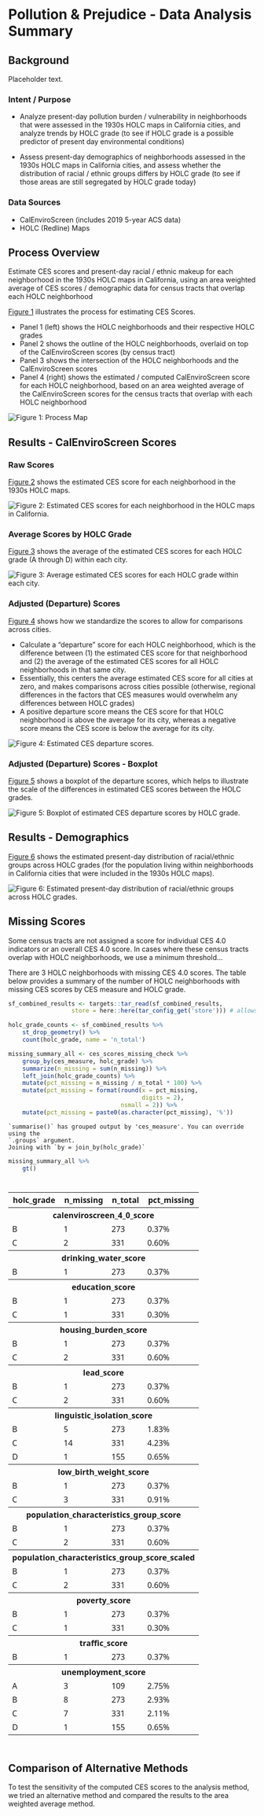 # Pollution & Prejudice - Data Analysis Summary

<!-- summary_report.md is generated from summary_report.qmd - edit that file -->

## Background

Placeholder text.

### Intent / Purpose

- Analyze present-day pollution burden / vulnerability in neighborhoods
  that were assessed in the 1930s HOLC maps in California cities, and
  analyze trends by HOLC grade (to see if HOLC grade is a possible
  predictor of present day environmental conditions)

- Assess present-day demographics of neighborhoods assessed in the 1930s
  HOLC maps in California cities, and assess whether the distribution of
  racial / ethnic groups differs by HOLC grade (to see if those areas
  are still segregated by HOLC grade today)

### Data Sources

- CalEnviroScreen (includes 2019 5-year ACS data)
- HOLC (Redline) Maps

## Process Overview

Estimate CES scores and present-day racial / ethnic makeup for each
neighborhood in the 1930s HOLC maps in California, using an area
weighted average of CES scores / demographic data for census tracts that
overlap each HOLC neighborhood

[Figure 1](#fig-map-process) illustrates the process for estimating CES
Scores.

- Panel 1 (left) shows the HOLC neighborhoods and their respective HOLC
  grades
- Panel 2 shows the outline of the HOLC neighborhoods, overlaid on top
  of the CalEnviroScreen scores (by census tract)
- Panel 3 shows the intersection of the HOLC neighborhoods and the
  CalEnviroScreen scores
- Panel 4 (right) shows the estimated / computed CalEnviroScreen score
  for each HOLC neighborhood, based on an area weighted average of the
  CalEnviroScreen scores for the census tracts that overlap with each
  HOLC neighborhood

<img src="../tar_plots/01_map-combined_Stockton.png"
id="fig-map-process" alt="Figure 1: Process Map" />

## Results - CalEnviroScreen Scores

### Raw Scores

[Figure 2](#fig-scores-raw) shows the estimated CES score for each
neighborhood in the 1930s HOLC maps.

<img src="summary_report_files/figure-commonmark/fig-scores-raw-1.png"
id="fig-scores-raw"
alt="Figure 2: Estimated CES scores for each neighborhood in the HOLC maps in California." />

### Average Scores by HOLC Grade

[Figure 3](#fig-scores-avg-by-grade) shows the average of the estimated
CES scores for each HOLC grade (A through D) within each city.

<img
src="summary_report_files/figure-commonmark/fig-scores-avg-by-grade-1.png"
id="fig-scores-avg-by-grade"
alt="Figure 3: Average estimated CES scores for each HOLC grade within each city." />

### Adjusted (Departure) Scores

[Figure 4](#fig-scores-departure) shows how we standardize the scores to
allow for comparisons across cities.

- Calculate a “departure” score for each HOLC neighborhood, which is the
  difference between (1) the estimated CES score for that neighborhood
  and (2) the average of the estimated CES scores for all HOLC
  neighborhoods in that same city.
- Essentially, this centers the average estimated CES score for all
  cities at zero, and makes comparisons across cities possible
  (otherwise, regional differences in the factors that CES measures
  would overwhelm any differences between HOLC grades)
- A positive departure score means the CES score for that HOLC
  neighborhood is above the average for its city, whereas a negative
  score means the CES score is below the average for its city.

<img
src="summary_report_files/figure-commonmark/fig-scores-departure-1.png"
id="fig-scores-departure"
alt="Figure 4: Estimated CES departure scores." />

### Adjusted (Departure) Scores - Boxplot

[Figure 5](#fig-boxplot) shows a boxplot of the departure scores, which
helps to illustrate the scale of the differences in estimated CES scores
between the HOLC grades.

<img src="summary_report_files/figure-commonmark/fig-boxplot-1.png"
id="fig-boxplot"
alt="Figure 5: Boxplot of estimated CES departure scores by HOLC grade." />

## Results - Demographics

[Figure 6](#fig-demographics-race) shows the estimated present-day
distribution of racial/ethnic groups across HOLC grades (for the
population living within neighborhoods in California cities that were
included in the 1930s HOLC maps).

<img
src="summary_report_files/figure-commonmark/fig-demographics-race-1.png"
id="fig-demographics-race"
alt="Figure 6: Estimated present-day distribution of racial/ethnic groups across HOLC grades." />

## Missing Scores

Some census tracts are not assigned a score for individual CES 4.0
indicators or an overall CES 4.0 score. In cases where these census
tracts overlap with HOLC neighborhoods, we use a minimum threshold…

There are 3 HOLC neighborhoods with missing CES 4.0 scores. The table
below provides a summary of the number of HOLC neighborhoods with
missing CES scores by CES measure and HOLC grade.

``` r
sf_combined_results <- targets::tar_read(sf_combined_results,
                  store = here::here(tar_config_get('store'))) # allows for manual rendering

holc_grade_counts <- sf_combined_results %>% 
    st_drop_geometry() %>% 
    count(holc_grade, name = 'n_total')

missing_summary_all <- ces_scores_missing_check %>% 
    group_by(ces_measure, holc_grade) %>% 
    summarize(n_missing = sum(n_missing)) %>% 
    left_join(holc_grade_counts) %>% 
    mutate(pct_missing = n_missing / n_total * 100) %>% 
    mutate(pct_missing = format(round(x = pct_missing, 
                                      digits = 2), 
                                nsmall = 2)) %>%
    mutate(pct_missing = paste0(as.character(pct_missing), '%'))
```

    `summarise()` has grouped output by 'ces_measure'. You can override using the
    `.groups` argument.
    Joining with `by = join_by(holc_grade)`

``` r
missing_summary_all %>% 
    gt()
```

<div id="qckxfzqluk" style="padding-left:0px;padding-right:0px;padding-top:10px;padding-bottom:10px;overflow-x:auto;overflow-y:auto;width:auto;height:auto;">
<style>#qckxfzqluk table {
  font-family: system-ui, 'Segoe UI', Roboto, Helvetica, Arial, sans-serif, 'Apple Color Emoji', 'Segoe UI Emoji', 'Segoe UI Symbol', 'Noto Color Emoji';
  -webkit-font-smoothing: antialiased;
  -moz-osx-font-smoothing: grayscale;
}
&#10;#qckxfzqluk thead, #qckxfzqluk tbody, #qckxfzqluk tfoot, #qckxfzqluk tr, #qckxfzqluk td, #qckxfzqluk th {
  border-style: none;
}
&#10;#qckxfzqluk p {
  margin: 0;
  padding: 0;
}
&#10;#qckxfzqluk .gt_table {
  display: table;
  border-collapse: collapse;
  line-height: normal;
  margin-left: auto;
  margin-right: auto;
  color: #333333;
  font-size: 16px;
  font-weight: normal;
  font-style: normal;
  background-color: #FFFFFF;
  width: auto;
  border-top-style: solid;
  border-top-width: 2px;
  border-top-color: #A8A8A8;
  border-right-style: none;
  border-right-width: 2px;
  border-right-color: #D3D3D3;
  border-bottom-style: solid;
  border-bottom-width: 2px;
  border-bottom-color: #A8A8A8;
  border-left-style: none;
  border-left-width: 2px;
  border-left-color: #D3D3D3;
}
&#10;#qckxfzqluk .gt_caption {
  padding-top: 4px;
  padding-bottom: 4px;
}
&#10;#qckxfzqluk .gt_title {
  color: #333333;
  font-size: 125%;
  font-weight: initial;
  padding-top: 4px;
  padding-bottom: 4px;
  padding-left: 5px;
  padding-right: 5px;
  border-bottom-color: #FFFFFF;
  border-bottom-width: 0;
}
&#10;#qckxfzqluk .gt_subtitle {
  color: #333333;
  font-size: 85%;
  font-weight: initial;
  padding-top: 3px;
  padding-bottom: 5px;
  padding-left: 5px;
  padding-right: 5px;
  border-top-color: #FFFFFF;
  border-top-width: 0;
}
&#10;#qckxfzqluk .gt_heading {
  background-color: #FFFFFF;
  text-align: center;
  border-bottom-color: #FFFFFF;
  border-left-style: none;
  border-left-width: 1px;
  border-left-color: #D3D3D3;
  border-right-style: none;
  border-right-width: 1px;
  border-right-color: #D3D3D3;
}
&#10;#qckxfzqluk .gt_bottom_border {
  border-bottom-style: solid;
  border-bottom-width: 2px;
  border-bottom-color: #D3D3D3;
}
&#10;#qckxfzqluk .gt_col_headings {
  border-top-style: solid;
  border-top-width: 2px;
  border-top-color: #D3D3D3;
  border-bottom-style: solid;
  border-bottom-width: 2px;
  border-bottom-color: #D3D3D3;
  border-left-style: none;
  border-left-width: 1px;
  border-left-color: #D3D3D3;
  border-right-style: none;
  border-right-width: 1px;
  border-right-color: #D3D3D3;
}
&#10;#qckxfzqluk .gt_col_heading {
  color: #333333;
  background-color: #FFFFFF;
  font-size: 100%;
  font-weight: normal;
  text-transform: inherit;
  border-left-style: none;
  border-left-width: 1px;
  border-left-color: #D3D3D3;
  border-right-style: none;
  border-right-width: 1px;
  border-right-color: #D3D3D3;
  vertical-align: bottom;
  padding-top: 5px;
  padding-bottom: 6px;
  padding-left: 5px;
  padding-right: 5px;
  overflow-x: hidden;
}
&#10;#qckxfzqluk .gt_column_spanner_outer {
  color: #333333;
  background-color: #FFFFFF;
  font-size: 100%;
  font-weight: normal;
  text-transform: inherit;
  padding-top: 0;
  padding-bottom: 0;
  padding-left: 4px;
  padding-right: 4px;
}
&#10;#qckxfzqluk .gt_column_spanner_outer:first-child {
  padding-left: 0;
}
&#10;#qckxfzqluk .gt_column_spanner_outer:last-child {
  padding-right: 0;
}
&#10;#qckxfzqluk .gt_column_spanner {
  border-bottom-style: solid;
  border-bottom-width: 2px;
  border-bottom-color: #D3D3D3;
  vertical-align: bottom;
  padding-top: 5px;
  padding-bottom: 5px;
  overflow-x: hidden;
  display: inline-block;
  width: 100%;
}
&#10;#qckxfzqluk .gt_spanner_row {
  border-bottom-style: hidden;
}
&#10;#qckxfzqluk .gt_group_heading {
  padding-top: 8px;
  padding-bottom: 8px;
  padding-left: 5px;
  padding-right: 5px;
  color: #333333;
  background-color: #FFFFFF;
  font-size: 100%;
  font-weight: initial;
  text-transform: inherit;
  border-top-style: solid;
  border-top-width: 2px;
  border-top-color: #D3D3D3;
  border-bottom-style: solid;
  border-bottom-width: 2px;
  border-bottom-color: #D3D3D3;
  border-left-style: none;
  border-left-width: 1px;
  border-left-color: #D3D3D3;
  border-right-style: none;
  border-right-width: 1px;
  border-right-color: #D3D3D3;
  vertical-align: middle;
  text-align: left;
}
&#10;#qckxfzqluk .gt_empty_group_heading {
  padding: 0.5px;
  color: #333333;
  background-color: #FFFFFF;
  font-size: 100%;
  font-weight: initial;
  border-top-style: solid;
  border-top-width: 2px;
  border-top-color: #D3D3D3;
  border-bottom-style: solid;
  border-bottom-width: 2px;
  border-bottom-color: #D3D3D3;
  vertical-align: middle;
}
&#10;#qckxfzqluk .gt_from_md > :first-child {
  margin-top: 0;
}
&#10;#qckxfzqluk .gt_from_md > :last-child {
  margin-bottom: 0;
}
&#10;#qckxfzqluk .gt_row {
  padding-top: 8px;
  padding-bottom: 8px;
  padding-left: 5px;
  padding-right: 5px;
  margin: 10px;
  border-top-style: solid;
  border-top-width: 1px;
  border-top-color: #D3D3D3;
  border-left-style: none;
  border-left-width: 1px;
  border-left-color: #D3D3D3;
  border-right-style: none;
  border-right-width: 1px;
  border-right-color: #D3D3D3;
  vertical-align: middle;
  overflow-x: hidden;
}
&#10;#qckxfzqluk .gt_stub {
  color: #333333;
  background-color: #FFFFFF;
  font-size: 100%;
  font-weight: initial;
  text-transform: inherit;
  border-right-style: solid;
  border-right-width: 2px;
  border-right-color: #D3D3D3;
  padding-left: 5px;
  padding-right: 5px;
}
&#10;#qckxfzqluk .gt_stub_row_group {
  color: #333333;
  background-color: #FFFFFF;
  font-size: 100%;
  font-weight: initial;
  text-transform: inherit;
  border-right-style: solid;
  border-right-width: 2px;
  border-right-color: #D3D3D3;
  padding-left: 5px;
  padding-right: 5px;
  vertical-align: top;
}
&#10;#qckxfzqluk .gt_row_group_first td {
  border-top-width: 2px;
}
&#10;#qckxfzqluk .gt_row_group_first th {
  border-top-width: 2px;
}
&#10;#qckxfzqluk .gt_summary_row {
  color: #333333;
  background-color: #FFFFFF;
  text-transform: inherit;
  padding-top: 8px;
  padding-bottom: 8px;
  padding-left: 5px;
  padding-right: 5px;
}
&#10;#qckxfzqluk .gt_first_summary_row {
  border-top-style: solid;
  border-top-color: #D3D3D3;
}
&#10;#qckxfzqluk .gt_first_summary_row.thick {
  border-top-width: 2px;
}
&#10;#qckxfzqluk .gt_last_summary_row {
  padding-top: 8px;
  padding-bottom: 8px;
  padding-left: 5px;
  padding-right: 5px;
  border-bottom-style: solid;
  border-bottom-width: 2px;
  border-bottom-color: #D3D3D3;
}
&#10;#qckxfzqluk .gt_grand_summary_row {
  color: #333333;
  background-color: #FFFFFF;
  text-transform: inherit;
  padding-top: 8px;
  padding-bottom: 8px;
  padding-left: 5px;
  padding-right: 5px;
}
&#10;#qckxfzqluk .gt_first_grand_summary_row {
  padding-top: 8px;
  padding-bottom: 8px;
  padding-left: 5px;
  padding-right: 5px;
  border-top-style: double;
  border-top-width: 6px;
  border-top-color: #D3D3D3;
}
&#10;#qckxfzqluk .gt_last_grand_summary_row_top {
  padding-top: 8px;
  padding-bottom: 8px;
  padding-left: 5px;
  padding-right: 5px;
  border-bottom-style: double;
  border-bottom-width: 6px;
  border-bottom-color: #D3D3D3;
}
&#10;#qckxfzqluk .gt_striped {
  background-color: rgba(128, 128, 128, 0.05);
}
&#10;#qckxfzqluk .gt_table_body {
  border-top-style: solid;
  border-top-width: 2px;
  border-top-color: #D3D3D3;
  border-bottom-style: solid;
  border-bottom-width: 2px;
  border-bottom-color: #D3D3D3;
}
&#10;#qckxfzqluk .gt_footnotes {
  color: #333333;
  background-color: #FFFFFF;
  border-bottom-style: none;
  border-bottom-width: 2px;
  border-bottom-color: #D3D3D3;
  border-left-style: none;
  border-left-width: 2px;
  border-left-color: #D3D3D3;
  border-right-style: none;
  border-right-width: 2px;
  border-right-color: #D3D3D3;
}
&#10;#qckxfzqluk .gt_footnote {
  margin: 0px;
  font-size: 90%;
  padding-top: 4px;
  padding-bottom: 4px;
  padding-left: 5px;
  padding-right: 5px;
}
&#10;#qckxfzqluk .gt_sourcenotes {
  color: #333333;
  background-color: #FFFFFF;
  border-bottom-style: none;
  border-bottom-width: 2px;
  border-bottom-color: #D3D3D3;
  border-left-style: none;
  border-left-width: 2px;
  border-left-color: #D3D3D3;
  border-right-style: none;
  border-right-width: 2px;
  border-right-color: #D3D3D3;
}
&#10;#qckxfzqluk .gt_sourcenote {
  font-size: 90%;
  padding-top: 4px;
  padding-bottom: 4px;
  padding-left: 5px;
  padding-right: 5px;
}
&#10;#qckxfzqluk .gt_left {
  text-align: left;
}
&#10;#qckxfzqluk .gt_center {
  text-align: center;
}
&#10;#qckxfzqluk .gt_right {
  text-align: right;
  font-variant-numeric: tabular-nums;
}
&#10;#qckxfzqluk .gt_font_normal {
  font-weight: normal;
}
&#10;#qckxfzqluk .gt_font_bold {
  font-weight: bold;
}
&#10;#qckxfzqluk .gt_font_italic {
  font-style: italic;
}
&#10;#qckxfzqluk .gt_super {
  font-size: 65%;
}
&#10;#qckxfzqluk .gt_footnote_marks {
  font-size: 75%;
  vertical-align: 0.4em;
  position: initial;
}
&#10;#qckxfzqluk .gt_asterisk {
  font-size: 100%;
  vertical-align: 0;
}
&#10;#qckxfzqluk .gt_indent_1 {
  text-indent: 5px;
}
&#10;#qckxfzqluk .gt_indent_2 {
  text-indent: 10px;
}
&#10;#qckxfzqluk .gt_indent_3 {
  text-indent: 15px;
}
&#10;#qckxfzqluk .gt_indent_4 {
  text-indent: 20px;
}
&#10;#qckxfzqluk .gt_indent_5 {
  text-indent: 25px;
}
</style>
<table class="gt_table" data-quarto-disable-processing="false" data-quarto-bootstrap="false">
  <thead>
    &#10;    <tr class="gt_col_headings">
      <th class="gt_col_heading gt_columns_bottom_border gt_left" rowspan="1" colspan="1" scope="col" id="holc_grade">holc_grade</th>
      <th class="gt_col_heading gt_columns_bottom_border gt_right" rowspan="1" colspan="1" scope="col" id="n_missing">n_missing</th>
      <th class="gt_col_heading gt_columns_bottom_border gt_right" rowspan="1" colspan="1" scope="col" id="n_total">n_total</th>
      <th class="gt_col_heading gt_columns_bottom_border gt_right" rowspan="1" colspan="1" scope="col" id="pct_missing">pct_missing</th>
    </tr>
  </thead>
  <tbody class="gt_table_body">
    <tr class="gt_group_heading_row">
      <th colspan="4" class="gt_group_heading" scope="colgroup" id="calenviroscreen_4_0_score">calenviroscreen_4_0_score</th>
    </tr>
    <tr class="gt_row_group_first"><td headers="calenviroscreen_4_0_score  holc_grade" class="gt_row gt_left">B</td>
<td headers="calenviroscreen_4_0_score  n_missing" class="gt_row gt_right">1</td>
<td headers="calenviroscreen_4_0_score  n_total" class="gt_row gt_right">273</td>
<td headers="calenviroscreen_4_0_score  pct_missing" class="gt_row gt_right">0.37%</td></tr>
    <tr><td headers="calenviroscreen_4_0_score  holc_grade" class="gt_row gt_left">C</td>
<td headers="calenviroscreen_4_0_score  n_missing" class="gt_row gt_right">2</td>
<td headers="calenviroscreen_4_0_score  n_total" class="gt_row gt_right">331</td>
<td headers="calenviroscreen_4_0_score  pct_missing" class="gt_row gt_right">0.60%</td></tr>
    <tr class="gt_group_heading_row">
      <th colspan="4" class="gt_group_heading" scope="colgroup" id="drinking_water_score">drinking_water_score</th>
    </tr>
    <tr class="gt_row_group_first"><td headers="drinking_water_score  holc_grade" class="gt_row gt_left">B</td>
<td headers="drinking_water_score  n_missing" class="gt_row gt_right">1</td>
<td headers="drinking_water_score  n_total" class="gt_row gt_right">273</td>
<td headers="drinking_water_score  pct_missing" class="gt_row gt_right">0.37%</td></tr>
    <tr class="gt_group_heading_row">
      <th colspan="4" class="gt_group_heading" scope="colgroup" id="education_score">education_score</th>
    </tr>
    <tr class="gt_row_group_first"><td headers="education_score  holc_grade" class="gt_row gt_left">B</td>
<td headers="education_score  n_missing" class="gt_row gt_right">1</td>
<td headers="education_score  n_total" class="gt_row gt_right">273</td>
<td headers="education_score  pct_missing" class="gt_row gt_right">0.37%</td></tr>
    <tr><td headers="education_score  holc_grade" class="gt_row gt_left">C</td>
<td headers="education_score  n_missing" class="gt_row gt_right">1</td>
<td headers="education_score  n_total" class="gt_row gt_right">331</td>
<td headers="education_score  pct_missing" class="gt_row gt_right">0.30%</td></tr>
    <tr class="gt_group_heading_row">
      <th colspan="4" class="gt_group_heading" scope="colgroup" id="housing_burden_score">housing_burden_score</th>
    </tr>
    <tr class="gt_row_group_first"><td headers="housing_burden_score  holc_grade" class="gt_row gt_left">B</td>
<td headers="housing_burden_score  n_missing" class="gt_row gt_right">1</td>
<td headers="housing_burden_score  n_total" class="gt_row gt_right">273</td>
<td headers="housing_burden_score  pct_missing" class="gt_row gt_right">0.37%</td></tr>
    <tr><td headers="housing_burden_score  holc_grade" class="gt_row gt_left">C</td>
<td headers="housing_burden_score  n_missing" class="gt_row gt_right">2</td>
<td headers="housing_burden_score  n_total" class="gt_row gt_right">331</td>
<td headers="housing_burden_score  pct_missing" class="gt_row gt_right">0.60%</td></tr>
    <tr class="gt_group_heading_row">
      <th colspan="4" class="gt_group_heading" scope="colgroup" id="lead_score">lead_score</th>
    </tr>
    <tr class="gt_row_group_first"><td headers="lead_score  holc_grade" class="gt_row gt_left">B</td>
<td headers="lead_score  n_missing" class="gt_row gt_right">1</td>
<td headers="lead_score  n_total" class="gt_row gt_right">273</td>
<td headers="lead_score  pct_missing" class="gt_row gt_right">0.37%</td></tr>
    <tr><td headers="lead_score  holc_grade" class="gt_row gt_left">C</td>
<td headers="lead_score  n_missing" class="gt_row gt_right">2</td>
<td headers="lead_score  n_total" class="gt_row gt_right">331</td>
<td headers="lead_score  pct_missing" class="gt_row gt_right">0.60%</td></tr>
    <tr class="gt_group_heading_row">
      <th colspan="4" class="gt_group_heading" scope="colgroup" id="linguistic_isolation_score">linguistic_isolation_score</th>
    </tr>
    <tr class="gt_row_group_first"><td headers="linguistic_isolation_score  holc_grade" class="gt_row gt_left">B</td>
<td headers="linguistic_isolation_score  n_missing" class="gt_row gt_right">5</td>
<td headers="linguistic_isolation_score  n_total" class="gt_row gt_right">273</td>
<td headers="linguistic_isolation_score  pct_missing" class="gt_row gt_right">1.83%</td></tr>
    <tr><td headers="linguistic_isolation_score  holc_grade" class="gt_row gt_left">C</td>
<td headers="linguistic_isolation_score  n_missing" class="gt_row gt_right">14</td>
<td headers="linguistic_isolation_score  n_total" class="gt_row gt_right">331</td>
<td headers="linguistic_isolation_score  pct_missing" class="gt_row gt_right">4.23%</td></tr>
    <tr><td headers="linguistic_isolation_score  holc_grade" class="gt_row gt_left">D</td>
<td headers="linguistic_isolation_score  n_missing" class="gt_row gt_right">1</td>
<td headers="linguistic_isolation_score  n_total" class="gt_row gt_right">155</td>
<td headers="linguistic_isolation_score  pct_missing" class="gt_row gt_right">0.65%</td></tr>
    <tr class="gt_group_heading_row">
      <th colspan="4" class="gt_group_heading" scope="colgroup" id="low_birth_weight_score">low_birth_weight_score</th>
    </tr>
    <tr class="gt_row_group_first"><td headers="low_birth_weight_score  holc_grade" class="gt_row gt_left">B</td>
<td headers="low_birth_weight_score  n_missing" class="gt_row gt_right">1</td>
<td headers="low_birth_weight_score  n_total" class="gt_row gt_right">273</td>
<td headers="low_birth_weight_score  pct_missing" class="gt_row gt_right">0.37%</td></tr>
    <tr><td headers="low_birth_weight_score  holc_grade" class="gt_row gt_left">C</td>
<td headers="low_birth_weight_score  n_missing" class="gt_row gt_right">3</td>
<td headers="low_birth_weight_score  n_total" class="gt_row gt_right">331</td>
<td headers="low_birth_weight_score  pct_missing" class="gt_row gt_right">0.91%</td></tr>
    <tr class="gt_group_heading_row">
      <th colspan="4" class="gt_group_heading" scope="colgroup" id="population_characteristics_group_score">population_characteristics_group_score</th>
    </tr>
    <tr class="gt_row_group_first"><td headers="population_characteristics_group_score  holc_grade" class="gt_row gt_left">B</td>
<td headers="population_characteristics_group_score  n_missing" class="gt_row gt_right">1</td>
<td headers="population_characteristics_group_score  n_total" class="gt_row gt_right">273</td>
<td headers="population_characteristics_group_score  pct_missing" class="gt_row gt_right">0.37%</td></tr>
    <tr><td headers="population_characteristics_group_score  holc_grade" class="gt_row gt_left">C</td>
<td headers="population_characteristics_group_score  n_missing" class="gt_row gt_right">2</td>
<td headers="population_characteristics_group_score  n_total" class="gt_row gt_right">331</td>
<td headers="population_characteristics_group_score  pct_missing" class="gt_row gt_right">0.60%</td></tr>
    <tr class="gt_group_heading_row">
      <th colspan="4" class="gt_group_heading" scope="colgroup" id="population_characteristics_group_score_scaled">population_characteristics_group_score_scaled</th>
    </tr>
    <tr class="gt_row_group_first"><td headers="population_characteristics_group_score_scaled  holc_grade" class="gt_row gt_left">B</td>
<td headers="population_characteristics_group_score_scaled  n_missing" class="gt_row gt_right">1</td>
<td headers="population_characteristics_group_score_scaled  n_total" class="gt_row gt_right">273</td>
<td headers="population_characteristics_group_score_scaled  pct_missing" class="gt_row gt_right">0.37%</td></tr>
    <tr><td headers="population_characteristics_group_score_scaled  holc_grade" class="gt_row gt_left">C</td>
<td headers="population_characteristics_group_score_scaled  n_missing" class="gt_row gt_right">2</td>
<td headers="population_characteristics_group_score_scaled  n_total" class="gt_row gt_right">331</td>
<td headers="population_characteristics_group_score_scaled  pct_missing" class="gt_row gt_right">0.60%</td></tr>
    <tr class="gt_group_heading_row">
      <th colspan="4" class="gt_group_heading" scope="colgroup" id="poverty_score">poverty_score</th>
    </tr>
    <tr class="gt_row_group_first"><td headers="poverty_score  holc_grade" class="gt_row gt_left">B</td>
<td headers="poverty_score  n_missing" class="gt_row gt_right">1</td>
<td headers="poverty_score  n_total" class="gt_row gt_right">273</td>
<td headers="poverty_score  pct_missing" class="gt_row gt_right">0.37%</td></tr>
    <tr><td headers="poverty_score  holc_grade" class="gt_row gt_left">C</td>
<td headers="poverty_score  n_missing" class="gt_row gt_right">1</td>
<td headers="poverty_score  n_total" class="gt_row gt_right">331</td>
<td headers="poverty_score  pct_missing" class="gt_row gt_right">0.30%</td></tr>
    <tr class="gt_group_heading_row">
      <th colspan="4" class="gt_group_heading" scope="colgroup" id="traffic_score">traffic_score</th>
    </tr>
    <tr class="gt_row_group_first"><td headers="traffic_score  holc_grade" class="gt_row gt_left">B</td>
<td headers="traffic_score  n_missing" class="gt_row gt_right">1</td>
<td headers="traffic_score  n_total" class="gt_row gt_right">273</td>
<td headers="traffic_score  pct_missing" class="gt_row gt_right">0.37%</td></tr>
    <tr class="gt_group_heading_row">
      <th colspan="4" class="gt_group_heading" scope="colgroup" id="unemployment_score">unemployment_score</th>
    </tr>
    <tr class="gt_row_group_first"><td headers="unemployment_score  holc_grade" class="gt_row gt_left">A</td>
<td headers="unemployment_score  n_missing" class="gt_row gt_right">3</td>
<td headers="unemployment_score  n_total" class="gt_row gt_right">109</td>
<td headers="unemployment_score  pct_missing" class="gt_row gt_right">2.75%</td></tr>
    <tr><td headers="unemployment_score  holc_grade" class="gt_row gt_left">B</td>
<td headers="unemployment_score  n_missing" class="gt_row gt_right">8</td>
<td headers="unemployment_score  n_total" class="gt_row gt_right">273</td>
<td headers="unemployment_score  pct_missing" class="gt_row gt_right">2.93%</td></tr>
    <tr><td headers="unemployment_score  holc_grade" class="gt_row gt_left">C</td>
<td headers="unemployment_score  n_missing" class="gt_row gt_right">7</td>
<td headers="unemployment_score  n_total" class="gt_row gt_right">331</td>
<td headers="unemployment_score  pct_missing" class="gt_row gt_right">2.11%</td></tr>
    <tr><td headers="unemployment_score  holc_grade" class="gt_row gt_left">D</td>
<td headers="unemployment_score  n_missing" class="gt_row gt_right">1</td>
<td headers="unemployment_score  n_total" class="gt_row gt_right">155</td>
<td headers="unemployment_score  pct_missing" class="gt_row gt_right">0.65%</td></tr>
  </tbody>
  &#10;  
</table>
</div>

## Comparison of Alternative Methods

To test the sensitivity of the computed CES scores to the analysis
method, we tried an alternative method and compared the results to the
area weighted average method.
